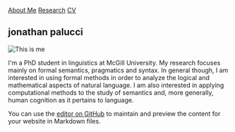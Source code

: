 [About Me](about.md) [Research](publications.md) [CV](cv.pdf)

## jonathan palucci

![This is me]()

I'm a PhD student in linguistics at McGill University. My research focuses mainly on formal semantics, pragmatics and syntax. In general though, I am interested in using formal methods in order to analyze the logical and mathematical aspects of natural language. I am also interested in applying computational methods to the study of semantics and, more generally, human cognition as it pertains to language.

You can use the [editor on GitHub](https://github.com/jpalucci/https://jpalucci.github.io/edit/main/index.md) to maintain and preview the content for your website in Markdown files.


